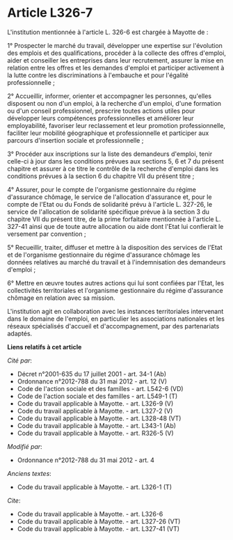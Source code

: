 # Article L326-7

L'institution mentionnée à l'article L. 326-6 est chargée à Mayotte de : 

1° Prospecter le marché du travail, développer une expertise sur l'évolution des emplois et des qualifications, procéder à la
collecte des offres d'emploi, aider et conseiller les entreprises dans leur recrutement, assurer la mise en relation entre
les offres et les demandes d'emploi et participer activement à la lutte contre les discriminations à l'embauche et pour
l'égalité professionnelle ; 

2° Accueillir, informer, orienter et accompagner les personnes, qu'elles disposent ou non d'un emploi, à la recherche d'un
emploi, d'une formation ou d'un conseil professionnel, prescrire toutes actions utiles pour développer leurs compétences
professionnelles et améliorer leur employabilité, favoriser leur reclassement et leur promotion professionnelle, faciliter
leur mobilité géographique et professionnelle et participer aux parcours d'insertion sociale et professionnelle ; 

3° Procéder aux inscriptions sur la liste des demandeurs d'emploi, tenir celle-ci à jour dans les conditions prévues aux
sections 5, 6 et 7 du présent chapitre et assurer à ce titre le contrôle de la recherche d'emploi dans les conditions prévues
à la section 6 du chapitre VII du présent titre ; 

4° Assurer, pour le compte de l'organisme gestionnaire du régime d'assurance chômage, le service de l'allocation d'assurance
et, pour le compte de l'Etat ou du Fonds de solidarité prévu à l'article L. 327-26, le service de l'allocation de solidarité
spécifique prévue à la section 3 du chapitre VII du présent titre, de la prime forfaitaire mentionnée à l'article L. 327-41
ainsi que de toute autre allocation ou aide dont l'Etat lui confierait le versement par convention ; 

5° Recueillir, traiter, diffuser et mettre à la disposition des services de l'Etat et de l'organisme gestionnaire du régime
d'assurance chômage les données relatives au marché du travail et à l'indemnisation des demandeurs d'emploi ; 

6° Mettre en œuvre toutes autres actions qui lui sont confiées par l'Etat, les collectivités territoriales et l'organisme
gestionnaire du régime d'assurance chômage en relation avec sa mission. 

L'institution agit en collaboration avec les instances territoriales intervenant dans le domaine de l'emploi, en particulier
les associations nationales et les réseaux spécialisés d'accueil et d'accompagnement, par des partenariats adaptés.

**Liens relatifs à cet article**

_Cité par_:

  - Décret n°2001-635 du 17 juillet 2001 - art. 34-1 (Ab)
  - Ordonnance n°2012-788 du 31 mai 2012 - art. 12 (V)
  - Code de l'action sociale et des familles - art. L542-6 (VD)
  - Code de l'action sociale et des familles - art. L549-1 (T)
  - Code du travail applicable à Mayotte. - art. L326-9 (V)
  - Code du travail applicable à Mayotte. - art. L327-2 (V)
  - Code du travail applicable à Mayotte. - art. L328-48 (VT)
  - Code du travail applicable à Mayotte. - art. L343-1 (Ab)
  - Code du travail applicable à Mayotte. - art. R326-5 (V)

_Modifié par_:

  - Ordonnance n°2012-788 du 31 mai 2012 - art. 4

_Anciens textes_:

  - Code du travail applicable à Mayotte. - art. L326-1 (T)

_Cite_:

  - Code du travail applicable à Mayotte. - art. L326-6
  - Code du travail applicable à Mayotte. - art. L327-26 (VT)
  - Code du travail applicable à Mayotte. - art. L327-41 (VT)
